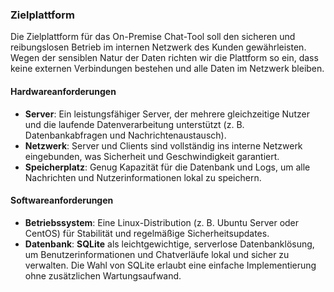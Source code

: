 ### **Zielplattform**

Die Zielplattform für das On-Premise Chat-Tool soll den sicheren und reibungslosen Betrieb im internen Netzwerk des Kunden gewährleisten. Wegen der sensiblen Natur der Daten richten wir die Plattform so ein, dass keine externen Verbindungen bestehen und alle Daten im Netzwerk bleiben.

#### **Hardwareanforderungen**

- **Server**: Ein leistungsfähiger Server, der mehrere gleichzeitige Nutzer und die laufende Datenverarbeitung unterstützt (z. B. Datenbankabfragen und Nachrichtenaustausch).
- **Netzwerk**: Server und Clients sind vollständig ins interne Netzwerk eingebunden, was Sicherheit und Geschwindigkeit garantiert.
- **Speicherplatz**: Genug Kapazität für die Datenbank und Logs, um alle Nachrichten und Nutzerinformationen lokal zu speichern.

#### **Softwareanforderungen**

- **Betriebssystem**: Eine Linux-Distribution (z. B. Ubuntu Server oder CentOS) für Stabilität und regelmäßige Sicherheitsupdates.
- **Datenbank**: **SQLite** als leichtgewichtige, serverlose Datenbanklösung, um Benutzerinformationen und Chatverläufe lokal und sicher zu verwalten. Die Wahl von SQLite erlaubt eine einfache Implementierung ohne zusätzlichen Wartungsaufwand.
